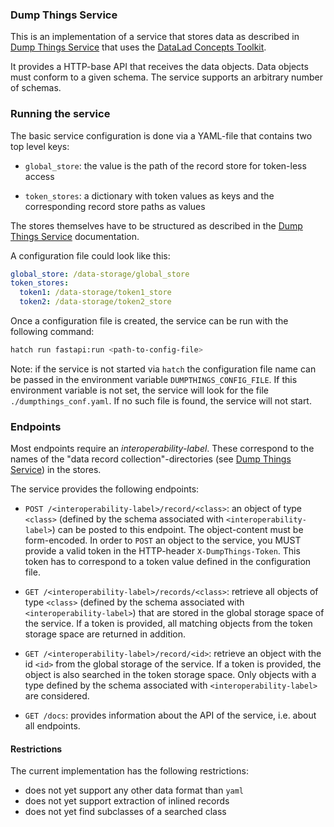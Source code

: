 
### Dump Things Service

This is an implementation of a service that stores data as described in
[Dump Things Service](https://concepts.datalad.org/dump-things-service) that uses the [DataLad Concepts Toolkit](https://concepts.datalad.org/dump-things).

It provides a HTTP-base API that receives the data objects.
Data objects must conform to a given schema. The service supports an arbitrary number of schemas.

### Running the service

The basic service configuration is done via a YAML-file that contains two top level keys:

- `global_store`: the value is the path of the record store for token-less access


- `token_stores`: a dictionary with token values as keys and the corresponding record store paths as values

The stores themselves have to be structured as described in the [Dump Things Service](https://concepts.datalad.org/dump-things/) documentation.

A configuration file could look like this:

```yaml
global_store: /data-storage/global_store
token_stores:
  token1: /data-storage/token1_store
  token2: /data-storage/token2_store
```

Once a configuration file is created, the service can be run with the following command:

```bash
hatch run fastapi:run <path-to-config-file> 
```

Note: if the service is not started via `hatch` the configuration file name can be passed in the environment variable `DUMPTHINGS_CONFIG_FILE`.
If this environment variable is not set, the service will look for the file `./dumpthings_conf.yaml`.
If no such file is found, the service will not start.


### Endpoints

Most endpoints require an *interoperability-label*. These correspond to the names of the "data record collection"-directories (see [Dump Things Service](https://concepts.datalad.org/dump-things/)) in the stores.

The service provides the following endpoints:

- `POST /<interoperability-label>/record/<class>`: an object of type `<class>` (defined by the schema associated with `<interoperability-label>`) can be posted to this endpoint.
 The object-content must be form-encoded.
 In order to `POST` an object to the service, you MUST provide a valid token in the HTTP-header `X-DumpThings-Token`. This token has to correspond to a token value defined in the configuration file.


- `GET /<interoperability-label>/records/<class>`: retrieve all objects of type `<class>` (defined by the schema associated with `<interoperability-label>`) that are stored in the global storage space of the service.
 If a token is provided, all matching objects from the token storage space are returned in addition.


- `GET /<interoperability-label>/record/<id>`: retrieve an object with the id `<id>` from the global storage of the service. If a token is provided, the object is also searched in the token storage space. Only objects with a type defined by the schema associated with `<interoperability-label>` are considered.


- `GET /docs`: provides information about the API of the service, i.e. about all endpoints.


#### Restrictions

The current implementation has the following restrictions:

- does not yet support any other data format than `yaml`
- does not yet support extraction of inlined records
- does not yet find subclasses of a searched class
